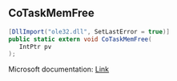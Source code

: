 ## CoTaskMemFree

```csharp
[DllImport("ole32.dll", SetLastError = true)]
public static extern void CoTaskMemFree(
   IntPtr pv
);
```

Microsoft documentation: [Link](https://docs.microsoft.com/en-us/windows/win32/api/combaseapi/nf-combaseapi-cotaskmemfree)
